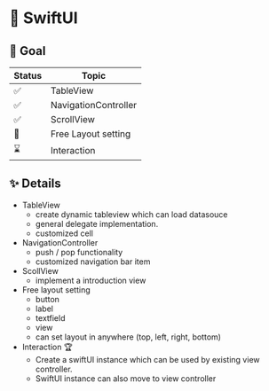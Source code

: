 # 🚀 SwiftUI


## 🤔 Goal

| Status | Topic |
---------|------------
 ✅ | TableView
 ✅ | NavigationController
 ✅ | ScrollView
 👀 | Free Layout setting
 ⌛️ | Interaction
 
 
## ✨ Details
* TableView
	* create dynamic tableview which can load datasouce 
	* general delegate implementation.
	* customized cell
* NavigationController
	* push / pop functionality
	* customized navigation bar item
* ScollView
	* implement a introduction view
* Free layout setting
	* button
	* label
	* textfield
	* view
	* can set layout in anywhere (top, left, right, bottom)	
* Interaction 🏆
	* Create a swiftUI instance which can be used by existing view controller.
	* SwiftUI instance can also move to view controller
	

 
 